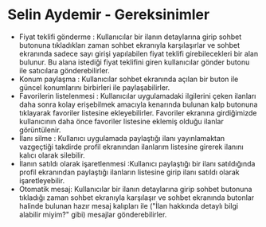 # Selin Aydemir - Gereksinimler
- Fiyat teklifi gönderme : Kullanıcılar bir ilanın detaylarına girip sohbet butonuna tıkladıkları zaman sohbet ekranıyla karşılaşırlar ve sohbet ekranında sadece sayı girişi yapılabilen fiyat teklifi girebilecekleri bir alan bulunur. Bu alana istediği fiyat teklifini giren kullanıcılar gönder butonu ile satıcılara gönderebilirler.
- Konum paylaşma : Kullanıcılar sohbet ekranında açılan bir buton ile güncel konumlarını birbirleri ile paylaşabilirler.
- Favorilerin listelenmesi : Kullanıcılar uygulamadaki ilgilerini çeken ilanları daha sonra kolay erişebilmek amacıyla kenarında bulunan kalp butonuna tıklayarak favoriler listesine ekleyebilirler. Favoriler ekranına girdiğimizde kullanıcının daha önce favoriler listesine eklemiş olduğu ilanlar görüntülenir.
- İlanı silme : Kullanıcı uygulamada paylaştığı ilanı yayınlamaktan vazgeçtiği takdirde profil ekranından ilanlarım listesine girerek ilanını kalıcı olarak silebilir.
- İlanın satıldı olarak işaretlenmesi :Kullanıcı paylaştığı bir ilanı satıldığında profil ekranından paylaştığı ilanların listesine girip ilanı satıldı olarak işaretleyebilir.   
- Otomatik mesaj: Kullanıcılar bir ilanın detaylarına girip sohbet butonuna tıkladığı zaman sohbet ekranıyla karşılaşır ve sohbet ekranında butonlar halinde bulunan hazır mesaj kalıpları ile ("İlan hakkında detaylı bilgi alabilir miyim?" gibi) mesajlar gönderebilirler.

